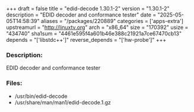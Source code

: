 +++
draft = false
title = "edid-decode 1.30.1-2"
version = "1.30.1-2"
description = "EDID decoder and conformance tester"
date = "2025-05-05T14:58:39"
aliases = "/packages/220889"
categories = ['apps-extra']
upstreamurl = "http://linuxtv.org"
arch = "x86_64"
size = "170392"
usize = "434740"
sha1sum = "4461e595f4a601b46e388c21921a7ce67470cb13"
depends = "['libstdc++']"
reverse_depends = "['hw-probe']"
+++
### Description: 
EDID decoder and conformance tester

### Files: 
* /usr/bin/edid-decode
* /usr/share/man/man1/edid-decode.1.gz
